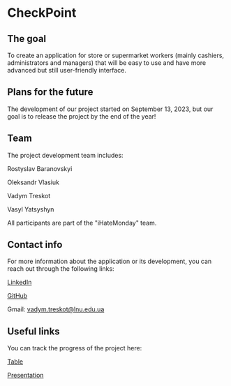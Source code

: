 # CheckPoint
## The goal
To create an application for store or supermarket workers (mainly cashiers, administrators and managers) that will be easy 
to use and have more advanced but still user-friendly interface.

## Plans for the future
The development of our project started on September 13, 2023, but our goal is to release the project by the end of the year!  

## Team
The project development team includes:

Rostyslav Baranovskyi

Oleksandr Vlasiuk

Vadym Treskot

Vasyl Yatsyshyn

All participants are part of the "iHateMonday" team.

## Contact info
For more information about the application or its development, you can reach out through the following links:

[LinkedIn](https://www.linkedin.com/in/vadym-treskot-b92b34290/)

[GitHub](https://github.com/Vadum-cmd)

Gmail: vadym.treskot@lnu.edu.ua

## Useful links
You can track the progress of the project here:

[Table](https://github.com/users/Vadum-cmd/projects/2)

[Presentation]()
